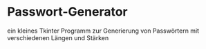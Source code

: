 # Passwort-Generator
ein kleines Tkinter Programm zur Generierung von Passwörtern mit verschiedenen Längen und Stärken
